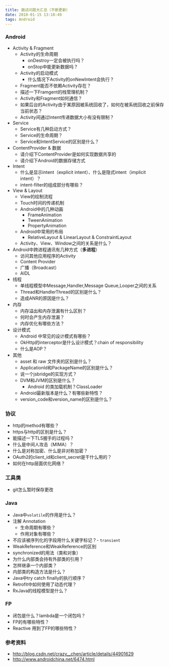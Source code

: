 ```yaml
---
title: 面试问题大汇总（不断更新）
date: 2018-01-15 13:18:49
tags: Android
---
```


### Android
* Activity & Fragment
    * Activity的生命周期
        * onDestroy一定会被执行吗？
        * onStop中能更新数据吗？
    * Activity的启动模式
        * 什么情况下Activity的onNewIntent会执行？
    * Fragment能否不依赖Activity存在？
    * 描述一下Framgent的栈管理机制？
    * Activity和Fragment如何通信？
    * 如果后台的Activity由于某原因被系统回收了，如何在被系统回收之前保存当前状态？
    * Activity间通过Intent传递数据大小有没有限制？
* Service
    * Service有几种启动方式？
    * Service的生命周期？
    * Service和IntentService的区别是什么？
* ContentProvider & 数据
    * 请介绍下ContentProvider是如何实现数据共享的
    * 请介绍下Android的数据存储方式
* Intent
    * 什么是显示intent（explicit intent）、什么是隐式intent（implicit intent）？
    * intent-filter的组成部分有哪些？
* View & Layout
    * View的绘制流程
    * Touch时间的传递机制
    * Android中的几种动画
        * FrameAnimation
        * TweenAnimation
        * PropertyAnimation
    * Android中常用的布局
        * RelativeLayout & LinearLayout & ConstraintLayout
    * Activity、View、Window之间的关系是什么？
* Android中跨进程通讯有几种方式（**多进程**）
    * 访问其他应用程序的Activity
    * Content Provider
    * 广播（Broadcast）
    * AIDL
* 线程
    * 单线程模型中Message,Handler,Message Queue,Looper之间的关系
    * Thread和HandlerThread的区别是什么？
    * 造成ANR的原因是什么？
* 内存
    * 内存溢出和内存泄漏有什么区别？
    * 何时会产生内存泄漏？
    * 内存优化有哪些方法？
* 设计模式
    * Android 中常见的设计模式有哪些？
    * OkHttp的interceptor是什么设计模式？chain of responsibility
    * 什么是AOP？
* 其他
    * asset 和 raw 文件夹的区别是什么？
    * ApplicationId和PackageName的区别是什么？
    * 说一个jsbridge的实现方式？
    * DVM和JVM的区别是什么？
        * Android 的类加载机制？ClassLoader
    * Android最新版本是什么？有哪些新特性？
    * version_code和version_name的区别是什么？

### 协议
* http的method有哪些？
* https与http的区别是什么？
* 能描述一下TLS握手的过程吗？
* 什么是中间人攻击（MIMA）？
* 什么是对称加密、什么是非对称加密？
* OAuth2的client_id和client_secret是干什么用的？
* 如何在http层面优化网络？

### 工具类
* git怎么暂时保存更改

### Java
* Java中`volatile`的作用是什么？
* 注解 Annotation
    * 生命周期有哪些？
    * 作用对象有哪些？
* 不应该被序列化的字段用什么关键字标记？- `transient`
* WeakReference和WeakReference的区别
* synchronized的用法（类和对象）
* 为什么内部类会持有外部类的引用？
* 怎样继承一个内部类？
* 内部类的构造方法是什么？
* Java中try catch finally的执行顺序？
* Retrofit中如何使用了动态代理？
* RxJava的线程模型是什么？

### FP
* 闭包是什么？lambda是一个闭包吗？
* FP的有哪些特性？
* Reactive 用到了FP的哪些特性？

### 参考资料
* http://blog.csdn.net/crazy__chen/article/details/44901629
* http://www.androidchina.net/6474.html
